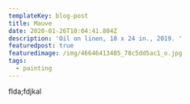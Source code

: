 ```yaml
---
templateKey: blog-post
title: Mauve
date: 2020-01-26T10:04:41.804Z
description: 'Oil on linen, 18 x 24 in., 2019. '
featuredpost: true
featuredimage: /img/46646413485_78c5dd5ac1_o.jpg
tags:
  - painting
---
```

flda;fdjkal

